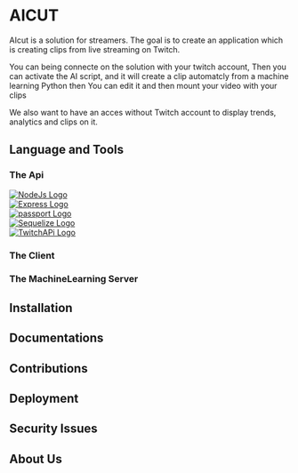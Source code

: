 # AICUT
AIcut is a solution for streamers. The goal is to create an application which is creating clips from live streaming on Twitch.

You can being connecte on the solution with your twitch account, Then you can activate the AI script, and it will create a clip automatcly from a machine learning Python then You can edit it and then mount your video with your clips

We also want to have an acces without Twitch account to display trends, analytics and clips on it.

## Language and Tools
### The Api
[![NodeJs Logo](https://upload.wikimedia.org/wikipedia/commons/d/d9/Node.js_logo.svg)](https://nodejs.org/en/) <br />
[![Express Logo](https://www.hello-pomelo.com:8080/wp-content/uploads/2019/07/expressjs.png)](http://expressjs.com/) <br />
[![passport Logo](https://gregberge.com/static/3391b102273cbd25da0acce0007703bd/29007/passport.png)](http://passportjs.org) <br />
[![Sequelize Logo](https://sequelize.org/v3/images/logo-small.png)](https://sequelize.org/) <br />
[![TwitchAPi Logo](https://blog.twitch.tv/assets/uploads/c139df57ca68e0ba7f3d7442e9fe1f3b.png)](https://dev.twitch.tv/)<br />
### The Client

### The MachineLearning Server

## Installation

## Documentations

## Contributions

## Deployment

## Security Issues

## About Us